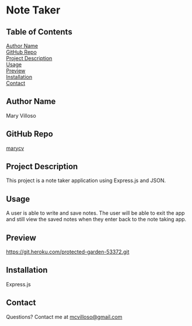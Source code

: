 # Note Taker
##  Table of Contents
[Author Name](#author-name) <br>
[GitHub Repo](#github-repo) <br>
[Project Description](#project-description) <br>
[Usage](#usage) <br>
[Preview](#preview) <br>
[Installation](#installation) <br>
[Contact](#contact)
## Author Name
Mary Villoso
## GitHub Repo
[marycv](https://github.com/marycv/note_taker)
## Project Description
This project is a note taker application using Express.js and JSON.
## Usage
A user is able to write and save notes. The user will be able to exit the app and still view the saved notes when they enter back to the note taking app.
## Preview
https://git.heroku.com/protected-garden-53372.git
## Installation
Express.js
## Contact
Questions? Contact me at mcvilloso@gmail.com 
